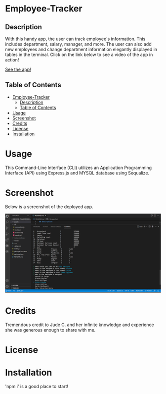 # Employee-Tracker

## Description

With this handy app, the user can track employee's information. This includes department, salary, manager, and more. The user can also add new employees and change department information elegantly displayed in tables in the terminal. Click on the link below to see a video of the app in action!

[See the app!](https://watch.screencastify.com/v/sVxdLGN90J3IroOLLFoo)

## Table of Contents

- [Employee-Tracker](#employee-tracker)
  - [Description](#description)
  - [Table of Contents](#table-of-contents)
- [Usage](#usage)
- [Screenshot](#screenshot)
- [Credits](#credits)
- [License](#license)
- [Installation](#installation)

# Usage

This Command-Line Interface (CLI) utilizes an Application Programming Interface (API) using Express.js and MYSQL database using Sequalize.

# Screenshot

Below is a screenshot of the deployed app.

![screenshot of app deployed](./assets/screenshots/Screenshot-employee-tracker.png)

# Credits

Tremendous credit to Jude C. and her infinite knowledge and experience she was generous enough to share with me.

# License

# Installation

'npm i' is a good place to start!
